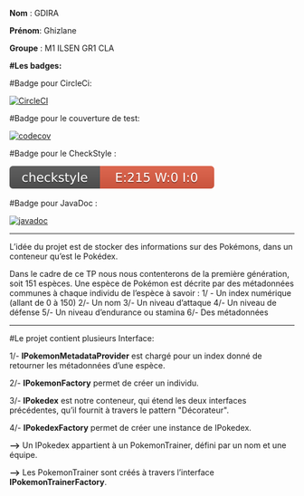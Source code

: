 **Nom** : GDIRA

**Prénom**: Ghizlane

**Groupe** : M1 ILSEN GR1 CLA

**#Les badges:**

#Badge pour CircleCi:

[![CircleCI](https://circleci.com/gh/GDIRAGhizlane/ceri-m1-techniques-de-test/tree/master.svg?style=svg)](https://circleci.com/gh/GDIRAGhizlane/ceri-m1-techniques-de-test/tree/master)

#Badge pour le couverture de test:

[![codecov](https://codecov.io/gh/GDIRAGhizlane/ceri-m1-techniques-de-test/branch/master/graph/badge.svg?token=2BIEQ5W8XT)](https://codecov.io/gh/GDIRAGhizlane/ceri-m1-techniques-de-test)

#Badge pour le CheckStyle :

![Checkstyle](target/site/badges/checkstyle-result.svg)

#Badge pour JavaDoc :

[![javadoc](https://javadoc.io/badge2/org.springframework/spring-core/javadoc.svg)](https://GDIRAGhizlane.github.io/ceri-m1-techniques-de-test/)

---------------------------------------------------------------------------------------------------------------------------------------------
L’idée du projet est de stocker des informations sur des Pokémons, dans un conteneur qu’est le Pokédex. 

Dans le cadre de ce TP nous nous contenterons de la première génération, soit 151 espèces. Une espèce de Pokémon est décrite par des métadonnées communes à chaque individu de l’espèce à savoir :
1/ - Un index numérique (allant de 0 à 150)
2/- Un nom
3/- Un niveau d’attaque
4/- Un niveau de défense
5/- Un niveau d’endurance ou stamina
6/- Des métadonnées

-------------------------------------------------------------------------------------------------------------------------------------------

#Le projet contient plusieurs Interface:

1/- **IPokemonMetadataProvider** est chargé pour un index donné de retourner les métadonnées d’une espèce.

2/- **IPokemonFactory** permet de créer un individu.

3/- **IPokedex** est notre conteneur, qui étend les deux interfaces précédentes, qu’il fournit à travers le pattern "Décorateur".

4/- **IPokedexFactory** permet de créer une instance de IPokedex.

**-->** Un IPokedex appartient à un PokemonTrainer, défini par un nom et une équipe.

**-->** Les PokemonTrainer sont créés à travers l’interface **IPokemonTrainerFactory**. 



